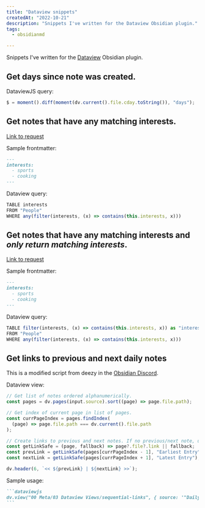```yaml
---
title: "Dataview snippets"
createdAt: "2022-10-21"
description: "Snippets I've written for the Dataview Obsidian plugin."
tags:
  - obsidianmd

---
```


Snippets I've written for the [Dataview](https://github.com/blacksmithgu/obsidian-dataview) Obsidian plugin.

## Get days since note was created.

DataviewJS query:

```js
$ = moment().diff(moment(dv.current().file.cday.toString()), "days");
```

## Get notes that have any matching interests.

[Link to request](https://discord.com/channels/686053708261228577/1014259487445622855/1044041213797470259)

Sample frontmatter:

```md
---
interests:
  - sports
  - cooking
---
```

Dataview query:

```js
TABLE interests
FROM "People"
WHERE any(filter(interests, (x) => contains(this.interests, x)))
```

## Get notes that have any matching interests and _only return matching interests_.

[Link to request](https://discord.com/channels/686053708261228577/1014259487445622855/1044132452173623328)

Sample frontmatter:

```md
---
interests:
  - sports
  - cooking
---
```

Dataview query:

```js
TABLE filter(interests, (x) => contains(this.interests, x)) as "interests"
FROM "People"
WHERE any(filter(interests, (x) => contains(this.interests, x)))
```

## Get links to previous and next daily notes

This is a modified script from deezy in the [Obsidian Discord](https://discord.com/channels/686053708261228577/694233507500916796/1046646558659182614).

Dataview view:

```js
// Get list of notes ordered alphanumerically.
const pages = dv.pages(input.source).sort((page) => page.file.path);

// Get index of current page in list of pages.
const currPageIndex = pages.findIndex(
  (page) => page.file.path === dv.current().file.path
);

// Create links to previous and next notes. If no previous/next note, use a fallback.
const getLinkSafe = (page, fallback) => page?.file?.link || fallback;
const prevLink = getLinkSafe(pages[currPageIndex - 1], "Earliest Entry");
const nextLink = getLinkSafe(pages[currPageIndex + 1], "Latest Entry");

dv.header(6, `<< ${prevLink} | ${nextLink} >>`);
```

Sample usage:

````md
```dataviewjs
dv.view("00 Meta/03 Dataview Views/sequential-links", { source: '"Daily Notes"' })
```
````
